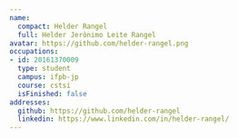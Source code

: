 ```yaml
---
name:
  compact: Helder Rangel
  full: Helder Jerônimo Leite Rangel
avatar: https://github.com/helder-rangel.png
occupations:
- id: 20161370009
  type: student
  campus: ifpb-jp
  course: cstsi
  isFinished: false
addresses:
  github: https://github.com/helder-rangel
  linkedin: https://www.linkedin.com/in/helder-rangel/
---
```

